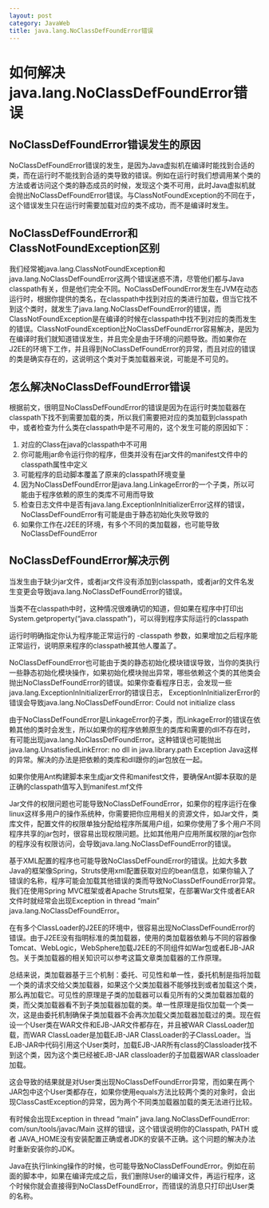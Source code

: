 ```yaml
---
layout: post
category: JavaWeb
title: java.lang.NoClassDefFoundError错误
---
```


#  如何解决java.lang.NoClassDefFoundError错误

## NoClassDefFoundError错误发生的原因
NoClassDefFoundError错误的发生，是因为Java虚拟机在编译时能找到合适的类，而在运行时不能找到合适的类导致的错误。例如在运行时我们想调用某个类的方法或者访问这个类的静态成员的时候，发现这个类不可用，此时Java虚拟机就会抛出NoClassDefFoundError错误。与ClassNotFoundException的不同在于，这个错误发生只在运行时需要加载对应的类不成功，而不是编译时发生。

## NoClassDefFoundError和ClassNotFoundException区别
我们经常被java.lang.ClassNotFoundException和java.lang.NoClassDefFoundError这两个错误迷惑不清，尽管他们都与Java classpath有关，但是他们完全不同。NoClassDefFoundError发生在JVM在动态运行时，根据你提供的类名，在classpath中找到对应的类进行加载，但当它找不到这个类时，就发生了java.lang.NoClassDefFoundError的错误，而ClassNotFoundException是在编译的时候在classpath中找不到对应的类而发生的错误。ClassNotFoundException比NoClassDefFoundError容易解决，是因为在编译时我们就知道错误发生，并且完全是由于环境的问题导致。而如果你在J2EE的环境下工作，并且得到NoClassDefFoundError的异常，而且对应的错误的类是确实存在的，这说明这个类对于类加载器来说，可能是不可见的。

## 怎么解决NoClassDefFoundError错误
根据前文，很明显NoClassDefFoundError的错误是因为在运行时类加载器在classpath下找不到需要加载的类，所以我们需要把对应的类加载到classpath中，或者检查为什么类在classpath中是不可用的，这个发生可能的原因如下：

1. 对应的Class在java的classpath中不可用
2. 你可能用jar命令运行你的程序，但类并没有在jar文件的manifest文件中的classpath属性中定义
3. 可能程序的启动脚本覆盖了原来的classpath环境变量
4. 因为NoClassDefFoundError是java.lang.LinkageError的一个子类，所以可能由于程序依赖的原生的类库不可用而导致
5. 检查日志文件中是否有java.lang.ExceptionInInitializerError这样的错误，NoClassDefFoundError有可能是由于静态初始化失败导致的
6. 如果你工作在J2EE的环境，有多个不同的类加载器，也可能导致NoClassDefFoundError

## NoClassDefFoundError解决示例
当发生由于缺少jar文件，或者jar文件没有添加到classpath，或者jar的文件名发生变更会导致java.lang.NoClassDefFoundError的错误。

当类不在classpath中时，这种情况很难确切的知道，但如果在程序中打印出System.getproperty(“java.classpath”)，可以得到程序实际运行的classpath

运行时明确指定你认为程序能正常运行的 -classpath 参数，如果增加之后程序能正常运行，说明原来程序的classpath被其他人覆盖了。

NoClassDefFoundError也可能由于类的静态初始化模块错误导致，当你的类执行一些静态初始化模块操作，如果初始化模块抛出异常，哪些依赖这个类的其他类会抛出NoClassDefFoundError的错误。如果你查看程序日志，会发现一些java.lang.ExceptionInInitializerError的错误日志，
ExceptionInInitializerError的错误会导致java.lang.NoClassDefFoundError: Could not initialize class

由于NoClassDefFoundError是LinkageError的子类，而LinkageError的错误在依赖其他的类时会发生，所以如果你的程序依赖原生的类库和需要的dll不存在时，有可能出现java.lang.NoClassDefFoundError。这种错误也可能抛出java.lang.UnsatisfiedLinkError: no dll in java.library.path Exception Java这样的异常。解决的办法是把依赖的类库和dll跟你的jar包放在一起。

如果你使用Ant构建脚本来生成jar文件和manifest文件，要确保Ant脚本获取的是正确的classpath值写入到manifest.mf文件

Jar文件的权限问题也可能导致NoClassDefFoundError，如果你的程序运行在像linux这样多用户的操作系统种，你需要把你应用相关的资源文件，如Jar文件，类库文件，配置文件的权限单独分配给程序所属用户组，如果你使用了多个用户不同程序共享的jar包时，很容易出现权限问题。比如其他用户应用所属权限的jar包你的程序没有权限访问，会导致java.lang.NoClassDefFoundError的错误。

基于XML配置的程序也可能导致NoClassDefFoundError的错误。比如大多数Java的框架像Spring，Struts使用xml配置获取对应的bean信息，如果你输入了错误的名称，程序可能会加载其他错误的类而导致NoClassDefFoundError异常。我们在使用Spring MVC框架或者Apache Struts框架，在部署War文件或者EAR文件时就经常会出现Exception in thread “main” java.lang.NoClassDefFoundError。

在有多个ClassLoader的J2EE的环境中，很容易出现NoClassDefFoundError的错误。由于J2EE没有指明标准的类加载器，使用的类加载器依赖与不同的容器像Tomcat、WebLogic，WebSphere加载J2EE的不同组件如War包或者EJB-JAR包。关于类加载器的相关知识可以参考这篇文章类加载器的工作原理。

总结来说，类加载器基于三个机制：委托、可见性和单一性，委托机制是指将加载一个类的请求交给父类加载器，如果这个父类加载器不能够找到或者加载这个类，那么再加载它。可见性的原理是子类的加载器可以看见所有的父类加载器加载的类，而父类加载器看不到子类加载器加载的类。单一性原理是指仅加载一个类一次，这是由委托机制确保子类加载器不会再次加载父类加载器加载过的类。现在假设一个User类在WAR文件和EJB-JAR文件都存在，并且被WAR ClassLoader加载，而WAR ClassLoader是加载EJB-JAR ClassLoader的子ClassLoader。当EJB-JAR中代码引用这个User类时，加载EJB-JAR所有class的Classloader找不到这个类，因为这个类已经被EJB-JAR classloader的子加载器WAR classloader加载。

这会导致的结果就是对User类出现NoClassDefFoundError异常，而如果在两个JAR包中这个User类都存在，如果你使用equals方法比较两个类的对象时，会出现ClassCastException的异常，因为两个不同类加载器加载的类无法进行比较。

有时候会出现Exception in thread “main” java.lang.NoClassDefFoundError: com/sun/tools/javac/Main 这样的错误，这个错误说明你的Classpath, PATH 或者 JAVA_HOME没有安装配置正确或者JDK的安装不正确。这个问题的解决办法时重新安装你的JDK。

Java在执行linking操作的时候，也可能导致NoClassDefFoundError。例如在前面的脚本中，如果在编译完成之后，我们删除User的编译文件，再运行程序，这个时候你就会直接得到NoClassDefFoundError，而错误的消息只打印出User类的名称。